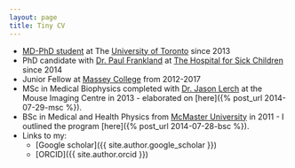 ```yaml
---
layout: page
title: Tiny CV
---
```


* [MD-PhD student](http://www.md.utoronto.ca/current-student-biographies) at The [University of Toronto](http://www.utoronto.ca/) since 2013
* PhD candidate with [Dr. Paul Frankland](https://www.jflab.ca/) at [The Hospital for Sick Children](http://www.sickkids.ca/) since 2014
* Junior Fellow at [Massey College](http://www.masseycollege.ca) from 2012-2017
* MSc in Medical Biophysics completed with [Dr. Jason Lerch](http://medbio.utoronto.ca/faculty/lerch.html) at the Mouse Imaging Centre in 2013 - elaborated on [here]({% post_url 2014-07-29-msc %}). 
* BSc in Medical and Health Physics from [McMaster University](https://www.mcmaster.ca/) in 2011 - I outlined the program [here]({% post_url 2014-07-28-bsc %}).
* Links to my:
    * [Google scholar]({{ site.author.google_scholar }})
    * [ORCID]({{ site.author.orcid }})